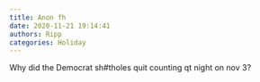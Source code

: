 ```yaml
---
title: Anon fh
date: 2020-11-21 19:14:41
authors: Ripp
categories: Holiday
---
```


 Why did the Democrat sh#tholes quit counting qt night on nov 3?